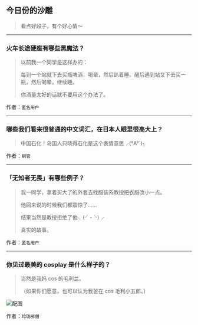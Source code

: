 ## 今日份的沙雕

> 看点好段子，有个好心情～


 
---

### 火车长途硬座有哪些黑魔法？

> 以前我一个同学是这样办的：
> 
> 每到一个站就下去买瓶啤酒，喝晕，然后趴着睡。醒后遇到站又下去买一瓶，然后喝晕，继续睡。
> 
> 你酒量太好的话就不要用这个办法了。


作者：`匿名用户`

---

### 哪些我们看来很普通的中文词汇，在日本人眼里很高大上？

> 中国石化！岛国人只晓得石化是这个表情意思╭(°A°`)╮


作者：`钢管`

---

### 「无知者无畏」有哪些例子？

> 我一同学，拿着买大了的外套去找服装系教授把衣服改小一点。
> 
> 他回来说的时候我们都震惊了……
> 
> 结果当然是教授拒绝了他╮(╯-╰)╭
> 
> 真实的故事。


作者：`匿名用户`

---

### 你见过最美的 cosplay 是什么样子的？

> 当然是我妈 cos 的毛利兰。
> 
> （如果你们愿意，也可以认为我爸在 cos 毛利小五郎。）



![配图](http://pic2.zhimg.com/70/ca988041465e8f2c59ecc2ebf0aff0fd_b.jpg)


作者：`玲珑邪僧`
